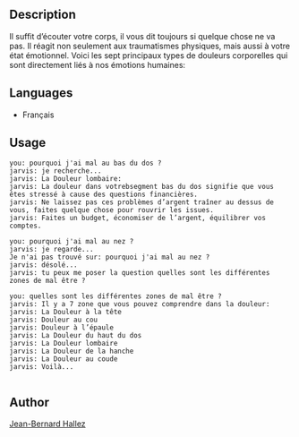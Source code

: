<!---
IMPORTANT
=========
This README.md is displayed in the WebStore as well as within Jarvis app
Please do not change the structure of this file
Fill-in Description, Usage & Author sections
Make sure to rename the [en] folder into the language code your plugin is written in (ex: fr, es, de, it...)
For multi-language plugin:
- clone the language directory and translate commands/functions.sh
- optionally write the Description / Usage sections in several languages
-->
## Description
Il suffit d’écouter votre corps, il vous dit toujours si quelque chose ne va pas.
Il réagit non seulement aux traumatismes physiques, mais aussi à votre état émotionnel. 
Voici les sept principaux types de douleurs corporelles qui sont directement liés à nos émotions humaines:

## Languages

* Français


## Usage
```
you: pourquoi j'ai mal au bas du dos ?
jarvis: je recherche...
jarvis: La Douleur lombaire:
jarvis: La douleur dans votrebsegment bas du dos signifie que vous êtes stressé à cause des questions financières.
jarvis: Ne laissez pas ces problèmes d’argent traîner au dessus de vous, faites quelque chose pour rouvrir les issues.
jarvis: Faites un budget, économiser de l’argent, équilibrer vos comptes.

you: pourquoi j'ai mal au nez ?
jarvis: je regarde...
Je n'ai pas trouvé sur: pourquoi j'ai mal au nez ?
jarvis: désolé...
jarvis: tu peux me poser la question quelles sont les différentes zones de mal être ?

you: quelles sont les différentes zones de mal être ?
jarvis: Il y a 7 zone que vous pouvez comprendre dans la douleur:
jarvis: La Douleur à la tête
jarvis: Douleur au cou
jarvis: Douleur à l’épaule
jarvis: La Douleur du haut du dos
jarvis: La Douleur lombaire
jarvis: La Douleur de la hanche
jarvis: La Douleur au coude
jarvis: Voilà...


```

## Author
[Jean-Bernard Hallez](https://github.com/Jean-Bernard-Hallez/jarvis-pourquoi-jaimal)

